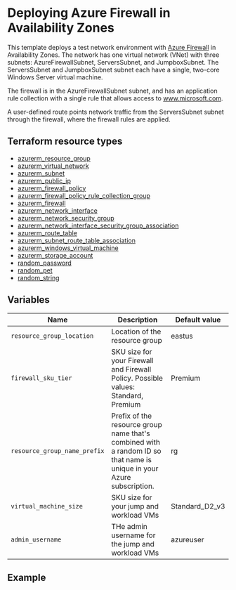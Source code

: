 # Deploying Azure Firewall in Availability Zones

This template deploys a test network environment with [Azure Firewall](https://registry.terraform.io/providers/hashicorp/azurerm/latest/docs/resources/firewall) in Availability Zones. The network has one virtual network (VNet) with three subnets: AzureFirewallSubnet, ServersSubnet, and JumpboxSubnet. The ServersSubnet and JumpboxSubnet subnet each have a single, two-core Windows Server virtual machine.

The firewall is in the AzureFirewallSubnet subnet, and has an application rule collection with a single rule that allows access to www.microsoft.com.

A user-defined route points network traffic from the ServersSubnet subnet through the firewall, where the firewall rules are applied.



## Terraform resource types

- [azurerm_resource_group](https://registry.terraform.io/providers/hashicorp/azurerm/latest/docs/resources/resource_group)
- [azurerm_virtual_network](https://registry.terraform.io/providers/hashicorp/azurerm/latest/docs/resources/virtual_network)
- [azurerm_subnet](https://registry.terraform.io/providers/hashicorp/azurerm/latest/docs/resources/subnet)
- [azurerm_public_ip](https://registry.terraform.io/providers/hashicorp/azurerm/latest/docs/resources/public_ip)
- [azurerm_firewall_policy](https://registry.terraform.io/providers/hashicorp/azurerm/latest/docs/resources/firewall_policy)
- [azurerm_firewall_policy_rule_collection_group](https://registry.terraform.io/providers/hashicorp/azurerm/latest/docs/resources/firewall_policy_rule_collection_group)
- [azurerm_firewall](https://registry.terraform.io/providers/hashicorp/azurerm/latest/docs/resources/firewall)
- [azurerm_network_interface](https://registry.terraform.io/providers/hashicorp/azurerm/latest/docs/resources/network_interface)
- [azurerm_network_security_group](https://registry.terraform.io/providers/hashicorp/azurerm/latest/docs/resources/network_security_group)
- [azurerm_network_interface_security_group_association](https://registry.terraform.io/providers/hashicorp/azurerm/latest/docs/resources/network_interface_security_group_association)
- [azurerm_route_table](https://registry.terraform.io/providers/hashicorp/azurerm/latest/docs/resources/route_table)
- [azurerm_subnet_route_table_association](https://registry.terraform.io/providers/hashicorp/azurerm/latest/docs/resources/subnet_route_table_association)
- [azurerm_windows_virtual_machine](https://registry.terraform.io/providers/hashicorp/azurerm/latest/docs/resources/windows_virtual_machine)
- [azurerm_storage_account](https://registry.terraform.io/providers/hashicorp/azurerm/latest/docs/resources/storage_account)
- [random_password](https://registry.terraform.io/providers/hashicorp/random/latest/docs/resources/password)
- [random_pet](https://registry.terraform.io/providers/hashicorp/random/latest/docs/resources/pet)
- [random_string](https://registry.terraform.io/providers/hashicorp/random/latest/docs/resources/string)

## Variables

| Name | Description | Default value |
|-|-|-|
| `resource_group_location`    | Location of the resource group                                                                                                          | eastus         |
| `firewall_sku_tier`          | SKU size for your Firewall and Firewall Policy. Possible values: Standard, Premium                                                      | Premium        |
| `resource_group_name_prefix` |  Prefix of the resource group name that's combined with a random ID so that name is unique in your Azure subscription.                  | rg             |
| `virtual_machine_size`       | SKU size for your jump and workload VMs                                                                                                 | Standard_D2_v3 |
| `admin_username`             | THe admin username for the jump and workload VMs                                                                                        | azureuser      |

## Example